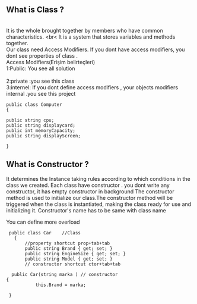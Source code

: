 ## What is Class ?
<br> It is the whole brought together by members who have common characteristics.
<br< It is a system that stores variables and methods together.
<br> Our class need Access Modifiers. If you dont have access modifiers, you dont see properties of class .
<br>     Access Modifiers(Erişim belirteçleri) 
<br> 1:Public: You see all solution                                                                                                                                         <br> <br> 2:private :you see this class                                                                                                                                                 <br> 3:internel: If you dont define access modifiers , your objects modifiers internal .you see this project
   ```
public class Computer 
{

 public string cpu; 
 public string displaycard;
 public int memoryCapacity;
 public string displayScreen;
 
 }
 ```
 
 ## What is Constructor ?
 It determines the Instance taking rules according to which conditions in the class we created.
 Each class have constructor . you dont write any constructor, it has empty constructor in background
 The constructor method is used to initialize our class.The constructor method will be triggered when the class is instantiated, making the class ready for use and initializing it. 
 Constructor's name has to be same with class name 
 
 You can define more overload 
 ```
  public class Car    //Class
    {
        //property shortcut prop+tab+tab
        public string Brand { get; set; }
        public string EngineSize { get; set; }
        public string Model { get; set; }
        // constructor shortcut ctor+tab+tab
        
   public Car(string marka ) // constructor 
 {
            this.Brand = marka;
            
  }      
 
  ```

